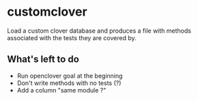 # customclover
Load a custom clover database and produces a file with methods associated with the tests they are covered by.

## What's left to do 
* Run openclover goal at the beginning
* Don't write methods with no tests (?)
* Add a column "same module ?"
